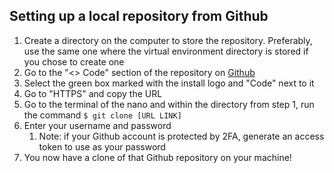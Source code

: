 ﻿## Setting up a local repository from Github

 1. Create a directory on the computer to store the repository. Preferably, use the same one where the virtual environment directory is stored if you chose to create one
 2. Go to the "<> Code" section of the repository on [Github](github.com)
 3. Select the green box marked with the install logo and "Code" next to it
 4. Go to "HTTPS" and copy the URL
 5. Go to the terminal of the nano and within the directory from step 1, run the command `$ git clone [URL LINK]`
 6. Enter your username and password
	 1. Note: if your Github account is protected by 2FA, generate an access token to use as your password
7. You now have a clone of that Github repository on your machine!

